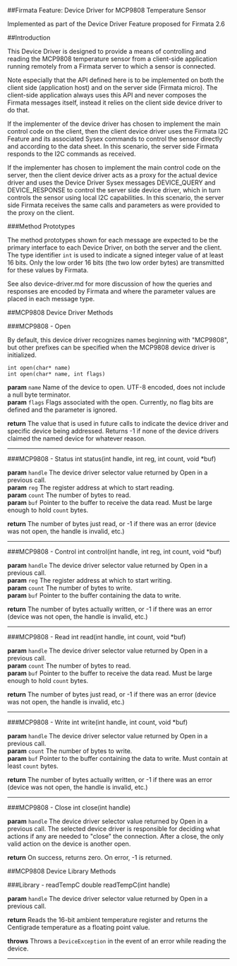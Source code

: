 ##Firmata Feature: Device Driver for MCP9808 Temperature Sensor

Implemented as part of the Device Driver Feature proposed for Firmata 2.6

##Introduction

This Device Driver is designed to provide a means of controlling and reading the MCP9808 temperature sensor from a client-side application running remotely from a Firmata server to which a sensor is connected.

Note especially that the API defined here is to be implemented on both the client side (application host) and on the server side (Firmata micro).  The client-side application always uses this API and never composes the Firmata messages itself, instead it relies on the client side device driver to do that.

If the implementer of the device driver has chosen to implement the main control code on the client, then the client device driver uses the Firmata I2C Feature and its associated Sysex commands to control the sensor directly and according to the data sheet.  In this scenario, the server side Firmata responds to the I2C commands as received.  

If the implementer has chosen to implement the main control code on the server, then the client device driver acts as a proxy for the actual device driver and uses the Device Driver Sysex messages DEVICE\_QUERY and DEVICE\_RESPONSE to control the server side device driver, which in turn controls the sensor using local I2C capabilities.  In this scenario, the server side Firmata receives the same calls and parameters as were provided to the proxy on the client.

###Method Prototypes

The method prototypes shown for each message are expected to be the primary interface to each Device Driver, on both the server and the client.  The type identifier `int` is used to indicate a signed integer value of at least 16 bits.  Only the low order 16 bits (the two low order bytes) are transmitted for these values by Firmata.

See also device-driver.md for more discussion of how the queries and responses are encoded by Firmata and where the parameter values are placed in each message type.

##MCP9808 Device Driver Methods

###MCP9808 - Open

By default, this device driver recognizes names beginning with "MCP9808", but other prefixes can be specified when the MCP9808 device driver is initialized.

    int open(char* name)
    int open(char* name, int flags)

**param** `name` Name of the device to open.  UTF-8 encoded, does not include a null byte terminator.  
**param** `flags` Flags associated with the open.  Currently, no flag bits are defined and the parameter is ignored.

**return** The value that is used in future calls to indicate the device driver and specific device being addressed.  Returns -1 if none of the device drivers claimed the named device for whatever reason.

---
###MCP9808 - Status
	int status(int handle, int reg, int count, void *buf)

**param** `handle` The device driver selector value returned by Open in a previous call.  
**param** `reg` The register address at which to start reading.  
**param** `count` The number of bytes to read.  
**param** `buf` Pointer to the buffer to receive the data read.  Must be large enough to hold `count` bytes.  

**return** The number of bytes just read, or -1 if there was an error (device was 
not open, the handle is invalid, etc.)

---
###MCP9808 - Control
	int control(int handle, int reg, int count, void *buf)

**param** `handle` The device driver selector value returned by Open in a previous call.  
**param** `reg` The register address at which to start writing.  
**param** `count` The number of bytes to write.  
**param** `buf` Pointer to the buffer containing the data to write.  

**return** The number of bytes actually written, or -1 if there was an error (device was not open, the handle is invalid, etc.)


---
###MCP9808 - Read
	int read(int handle, int count, void *buf)

**param** `handle` The device driver selector value returned by Open in a previous call.  
**param** `count` The number of bytes to read.  
**param** `buf` Pointer to the buffer to receive the data read.  Must be large enough to hold `count` bytes.  

**return** The number of bytes just read, or -1 if there was an error (device was 
not open, the handle is invalid, etc.)



---
###MCP9808 - Write
	int write(int handle, int count, void *buf)

**param** `handle` The device driver selector value returned by Open in a previous
call.  
**param** `count` The number of bytes to write.  
**param** `buf` Pointer to the buffer containing the data to write.  Must contain at least `count` bytes.  

**return** The number of bytes actually written, or -1 if there was an error (device was not open, the handle is invalid, etc.)


---
###MCP9808 - Close
	int close(int handle)

**param** `handle` The device driver selector value returned by Open in a previous
call.  The selected device driver is responsible for deciding what actions if any are needed to "close" the connection.  After a close, the only valid action on the device is another open.

**return** On success, returns zero. On error, -1 is returned.

##MCP9808 Device Library Methods

###Library - readTempC
    double readTempC(int handle)

**param** `handle` The device driver selector value returned by Open in a previous
call.  

**return** Reads the 16-bit ambient temperature register and returns the Centigrade temperature as a floating point value.

**throws** Throws a `DeviceException` in the event of an error while reading the device.

---
